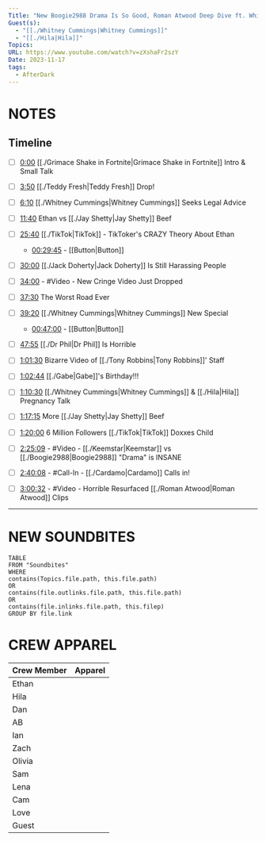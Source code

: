 ```yaml
---
Title: "New Boogie2988 Drama Is So Good, Roman Atwood Deep Dive ft. Whitney Cummings - After Dark #128"
Guest(s):
  - "[[./Whitney Cummings|Whitney Cummings]]"
  - "[[./Hila|Hila]]"
Topics: 
URL: https://www.youtube.com/watch?v=zXshaFr2szY
Date: 2023-11-17
tags:
  - AfterDark
---
```

# NOTES

## Timeline
- [ ] [0:00](https://www.youtube.com/watch?v=zXshaFr2szY&t=0s) [[./Grimace Shake in Fortnite|Grimace Shake in Fortnite]] Intro & Small Talk
- [ ] [3:50](https://www.youtube.com/watch?v=zXshaFr2szY&t=230s) [[./Teddy Fresh|Teddy Fresh]] Drop!
- [ ] [6:10](https://www.youtube.com/watch?v=zXshaFr2szY&t=370s) [[./Whitney Cummings|Whitney Cummings]] Seeks Legal Advice
- [ ] [11:40](https://www.youtube.com/watch?v=zXshaFr2szY&t=700s) Ethan vs [[./Jay Shetty|Jay Shetty]] Beef
- [ ] [25:40](https://www.youtube.com/watch?v=zXshaFr2szY&t=1540s) [[./TikTok|TikTok]] - TikToker's CRAZY Theory About Ethan
	- [00:29:45](https://youtu.be/zXshaFr2szY?t=1764) - [[Button|Button]]
- [ ] [30:00](https://www.youtube.com/watch?v=zXshaFr2szY&t=1800s) [[./Jack Doherty|Jack Doherty]] Is Still Harassing People
- [ ] [34:00](https://www.youtube.com/watch?v=zXshaFr2szY&t=2040s) - #Video - New Cringe Video Just Dropped
- [ ] [37:30](https://www.youtube.com/watch?v=zXshaFr2szY&t=2250s) The Worst Road Ever
- [ ] [39:20](https://www.youtube.com/watch?v=zXshaFr2szY&t=2360s) [[./Whitney Cummings|Whitney Cummings]] New Special
	- [00:47:00](https://youtu.be/zXshaFr2szY?t=2812) - [[Button|Button]]
- [ ] [47:55](https://www.youtube.com/watch?v=zXshaFr2szY&t=2875s) [[./Dr Phil|Dr Phil]] Is Horrible
- [ ] [1:01:30](https://www.youtube.com/watch?v=zXshaFr2szY&t=3690s) Bizarre Video of [[./Tony Robbins|Tony Robbins]]' Staff
- [ ] [1:02:44](https://www.youtube.com/watch?v=zXshaFr2szY&t=3764s) [[./Gabe|Gabe]]'s Birthday!!!
- [ ] [1:10:30](https://www.youtube.com/watch?v=zXshaFr2szY&t=4230s) [[./Whitney Cummings|Whitney Cummings]] & [[./Hila|Hila]] Pregnancy Talk
- [ ] [1:17:15](https://www.youtube.com/watch?v=zXshaFr2szY&t=4635s) More [[./Jay Shetty|Jay Shetty]] Beef
- [ ] [1:20:00](https://www.youtube.com/watch?v=zXshaFr2szY&t=4800s) 6 Million Followers [[./TikTok|TikTok]] Doxxes Child
- [ ] [2:25:09](https://www.youtube.com/watch?v=zXshaFr2szY&t=8709s) - #Video - [[./Keemstar|Keemstar]] vs [[./Boogie2988|Boogie2988]] "Drama" is INSANE
- [ ] [2:40:08](https://www.youtube.com/watch?v=zXshaFr2szY&t=9608s) - #Call-In - [[./Cardamo|Cardamo]] Calls in!
- [ ] [3:00:32](https://www.youtube.com/watch?v=zXshaFr2szY&t=10832s) - #Video - Horrible Resurfaced [[./Roman Atwood|Roman Atwood]] Clips


___
# NEW SOUNDBITES
``` dataview
TABLE
FROM "Soundbites"
WHERE 
contains(Topics.file.path, this.file.path) 
OR 
contains(file.outlinks.file.path, this.file.path)
OR
contains(file.inlinks.file.path, this.filep)
GROUP BY file.link
```

# CREW APPAREL
| Crew Member | Apparel |
| ----------- | ------- |
| Ethan       |         |
| Hila        |         |
| Dan         |         |
| AB          |         |
| Ian         |         |
| Zach        |         |
| Olivia      |         |
| Sam         |         |
| Lena        |         |
| Cam         |         |
| Love        |         |
| Guest       |         |
